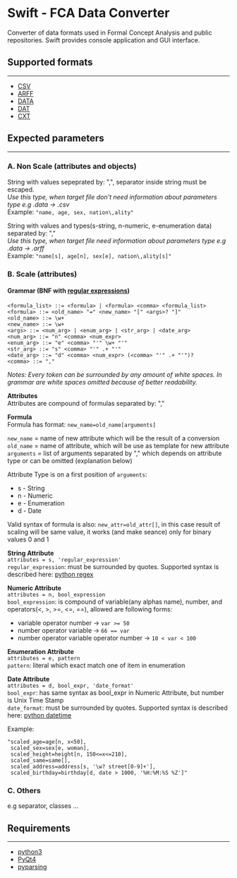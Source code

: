 # **Swift - FCA Data Converter**
Converter of data formats used in Formal Concept Analysis and public repositories. Swift provides console application and GUI interface.  

## Supported formats
-------------------
* [CSV](https://en.wikipedia.org/wiki/Comma-separated_values) 
* [ARFF](http://weka.wikispaces.com/ARFF+%28book+version%29)
* [DATA](http://www.cs.washington.edu/dm/vfml/appendixes/c45.htm)
* [DAT](http://fcalgs.sourceforge.net/format.html)
* [CXT](http://www.upriss.org.uk/fca/fcafileformats.html#Burmeister)

## Expected parameters
-------------------

### A. Non Scale (attributes and objects)
String with values sepeprated by: ",", separator inside string must be escaped.  
*Use this type, when target file don't need information about parameters type e.g .data -> .csv*  
Example: ```"name, age, sex, nation\,ality"```

String with values and types(s-string, n-numeric, e-enumeration data) separated by: ","  
*Use this type, when target file need information about parameters type e.g .data -> .arff*    
Example: ```"name[s], age[n], sex[e], nation\,ality[s]"```

### B. Scale (attributes)  

#### Grammar (BNF with [regular expressions](https://docs.python.org/2/library/re.html))

```
<formula_list> ::= <formula> | <formula> <comma> <formula_list>
<formula> ::= <old_name> "=" <new_name> "[" <args>? "]"
<old_name> ::= \w+
<new_name> ::= \w+
<args> ::= <num_arg> | <enum_arg> | <str_arg> | <date_arg>
<num_arg> ::= "n" <comma> <num_expr>
<enum_arg> ::= "e" <comma> "'" \w+ "'"
<str_arg> ::= "s" <comma> "'" .+ "'"
<date_arg> ::= "d" <comma> <num_expr> (<comma> "'" .+ "'")?
<comma> ::= ","
```
*Notes: Every token can be surrounded by any amount of white spaces. In grammar are white spaces omitted because of better readability.*  

**Attributes**  
Attributes are compound of formulas separated by: ","  

**Formula**  
Formula has format: ```new_name=old_name[arguments]```  

```new_name``` = name of new attribute which will be the result of a conversion  
```old_name``` = name of attribute, which will be use as template for new attribute  
```arguments``` = list of arguments separated by "," which depends on attribute type or can be omitted (explanation below)  

Attribute Type is on a first position of ```arguments```:

* s - String
* n - Numeric
* e - Enumeration 
* d - Date  

Valid syntax of formula is also: ```new_attr=old_attr[]```, in this case result of scaling will be same value, it works (and make seance) only for binary values 0 and 1  

**String Attribute**  
```attributes = s, 'regular_expression'```   
```regular_expression```: must be surrounded by quotes. Supported syntax is described here: [python regex](https://docs.python.org/2/library/re.html)

**Numeric Attribute**  
```attributes = n, bool_expression```  
```bool_expression```: is compound of variable(any alphas name), number, and operators(<, >, >=, <=, ==), allowed are following forms:

* variable operator number -> ```var >= 50```
* number operator variable -> ```66 == var```
* number operator variable operator number -> ```10 < var < 100```

**Enumeration Attribute**  
```attributes = e, pattern```  
```pattern```: literal which exact match one of item in enumeration  

**Date Attribute**  
```attributes = d, bool_expr, 'date_format'```  
```bool_expr```: has same syntax as bool_expr in Numeric Attribute, but number is Unix Time Stamp  
```date_format```: must be surrounded by quotes. Supported syntax is described here: [python datetime](https://docs.python.org/2/library/datetime.html#module-datetime)
 
Example: 
```
"scaled_age=age[n, x<50], 
 scaled_sex=sex[e, woman], 
 scaled_height=height[n, 150<=x<=210],  
 scaled_same=same[],  
 scaled_address=address[s, '\w? street[0-9]+'],
 scaled_birthday=birthday[d, date > 1000, '%H:%M:%S %Z']"
``` 

### C. Others
e.g separator, classes ...


## Requirements
------------
* [python3](https://www.python.org/)
* [PyQt4](http://www.riverbankcomputing.co.uk/software/pyqt/intro)
* [pyparsing](https://pyparsing.wikispaces.com/)